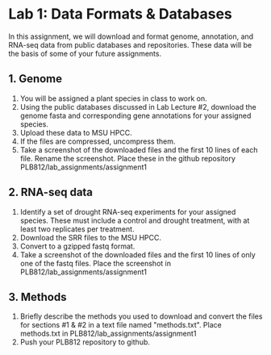 # Lab 1: Data Formats & Databases 

In this assignment, we will download and format genome, annotation, and RNA-seq data from public databases and repositories. These data will be the basis of some of your future assignments.

## 1. Genome  

1. You will be assigned a plant species in class to work on.
2. Using the public databases discussed in Lab Lecture #2, download the genome fasta and corresponding gene annotations for your assigned species.  
3. Upload these data to MSU HPCC.
4. If the files are compressed, uncompress them.
5. Take a screenshot of the downloaded files and the first 10 lines of each file. Rename the screenshot. Place these in the github repository PLB812/lab_assignments/assignment1  

## 2. RNA-seq data  

1. Identify a set of drought RNA-seq experiments for your assigned species. These must include a control and drought treatment, with at least two replicates per treatment.  
2. Download the SRR files to the MSU HPCC.  
3. Convert to a gzipped fastq format. 
4. Take a screenshot of the downloaded files and the first 10 lines of only one of the fastq files. Place the screenshot in PLB812/lab_assignments/assignment1  

## 3. Methods  

1. Briefly describe the methods you used to download and convert the files for sections #1 & #2 in a text file named "methods.txt". Place methods.txt in PLB812/lab_assignments/assignment1  
2. Push your PLB812 repository to github.

